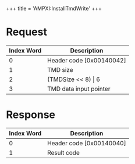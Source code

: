 +++
title = 'AMPXI:InstallTmdWrite'
+++

# Request

| Index Word | Description                |
|------------|----------------------------|
| 0          | Header code \[0x00140042\] |
| 1          | TMD size                   |
| 2          | (TMDSize \<\< 8) \| 6      |
| 3          | TMD data input pointer     |

# Response

| Index Word | Description                |
|------------|----------------------------|
| 0          | Header code \[0x00140040\] |
| 1          | Result code                |
